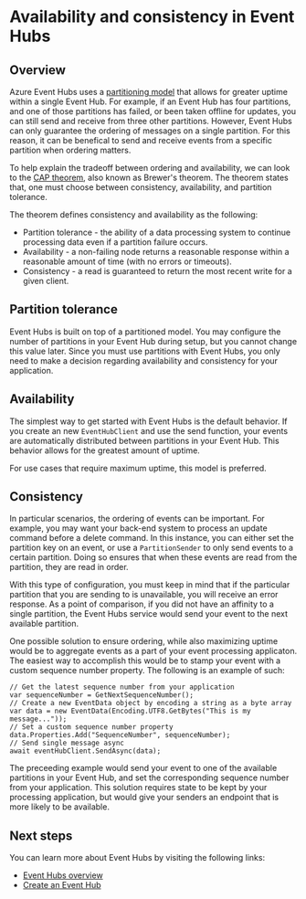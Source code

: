 <properties
    pageTitle="Availability and consistency in Azure Event Hubs | Azure"
    description="How to provide the maximum amount of availability and consistency with Azure Event Hubs using partitions."
    services="event-hubs"
    documentationcenter="na"
    author="sethmanheim"
    manager="timlt"
    editor="" />
<tags
    ms.assetid="8f3637a1-bbd7-481e-be49-b3adf9510ba1"
    ms.service="event-hubs"
    ms.devlang="na"
    ms.topic="article"
    ms.tgt_pltfrm="na"
    ms.workload="na"
    ms.date="02/16/2017"
    wacn.date=""
    ms.author="sethm;jotaub" />

# Availability and consistency in Event Hubs

## Overview
Azure Event Hubs uses a [partitioning model](/documentation/articles/event-hubs-what-is-event-hubs/#partitions) that allows for greater uptime within a single Event Hub. For example, if an Event Hub has four partitions, and one of those partitions has failed, or been taken offline for updates, you can still send and receive from three other partitions. However, Event Hubs can only guarantee the ordering of messages on a single partition. For this reason, it can be benefical to send and receive events from a specific partition when ordering matters.

To help explain the tradeoff between ordering and availability, we can look to the [CAP theorem](https://en.wikipedia.org/wiki/CAP_theorem), also known as Brewer's theorem. The theorem states that, one must choose between consistency, availability, and partition tolerance.

The theorem defines consistency and availability as the following:
* Partition tolerance - the ability of a data processing system to continue processing data even if a partition failure occurs.
* Availability - a non-failing node returns a reasonable response within a reasonable amount of time (with no errors or timeouts).
* Consistency - a read is guaranteed to return the most recent write for a given client.

## Partition tolerance
Event Hubs is built on top of a partitioned model. You may configure the number of partitions in your Event Hub during setup, but you cannot change this value later. Since you must use partitions with Event Hubs, you only need to make a decision regarding availability and consistency for your application.

## Availability
The simplest way to get started with Event Hubs is the default behavior. If you create an new `EventHubClient` and use the send function, your events are automatically distributed between partitions in your Event Hub. This behavior allows for the greatest amount of uptime.

For use cases that require maximum uptime, this model is preferred.

## Consistency
In particular scenarios, the ordering of events can be important. For example, you may want your back-end system to process an update command before a delete command. In this instance, you can either set the partition key on an event, or use a `PartitionSender` to only send events to a certain partition. Doing so ensures that when these events are read from the partition, they are read in order.

With this type of configuration, you must keep in mind that if the particular partition that you are sending to is unavailable, you will receive an error response. As a point of comparison, if you did not have an affinity to a single partition, the Event Hubs service would send your event to the next available partition.

One possible solution to ensure ordering, while also maximizing uptime would be to aggregate events as a part of your event processing applicaton. The easiest way to accomplish this would be to stamp your event with a custom sequence number property. The following is an example of such:

    // Get the latest sequence number from your application
    var sequenceNumber = GetNextSequenceNumber();
    // Create a new EventData object by encoding a string as a byte array
    var data = new EventData(Encoding.UTF8.GetBytes("This is my message..."));
    // Set a custom sequence number property
    data.Properties.Add("SequenceNumber", sequenceNumber);
    // Send single message async
    await eventHubClient.SendAsync(data);

The preceeding example would send your event to one of the available partitions in your Event Hub, and set the corresponding sequence number from your application. This solution requires state to be kept by your processing application, but would give your senders an endpoint that is more likely to be available.

## Next steps
You can learn more about Event Hubs by visiting the following links:

* [Event Hubs overview](/documentation/articles/event-hubs-what-is-event-hubs/)
* [Create an Event Hub](/documentation/articles/event-hubs-create/)